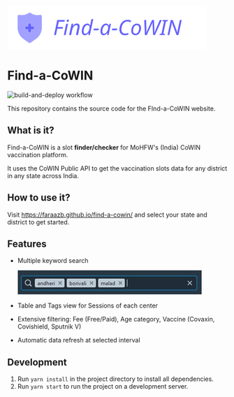 [![Find-a-COWIN: Find a vaccination slot and get vaccinated][banner]](https://faraazb.github.io/find-a-cowin/)

# Find-a-CoWIN
![build-and-deploy workflow](https://github.com/faraazb/find-a-cowin/actions/workflows/main.yml/badge.svg)

This repository contains the source code for the FInd-a-CoWIN website.

## What is it?
Find-a-CoWIN is  a slot **finder/checker** for MoHFW's (India) CoWIN vaccination platform.

It uses the CoWIN Public API to get the vaccination slots data for any district in any state across India.

## How to use it?
Visit https://faraazb.github.io/find-a-cowin/ and select your state and district to get started.

## Features
* Multiple keyword search

  ![keyword search]
* Table and Tags view for Sessions of each center
* Extensive filtering: Fee (Free/Paid), Age category, Vaccine (Covaxin, Covishield, Sputnik V)
* Automatic data refresh at selected interval

## Development
1. Run `yarn install` in the project directory to install all dependencies.
2. Run `yarn start` to run the project on a development server.


<!-- Links -->
[banner]: https://raw.githubusercontent.com/faraazb/find-a-cowin/main/src/images/banner.svg
[keyword search]: https://raw.githubusercontent.com/faraazb/find-a-cowin/main/src/images/screenshot1.jpg
